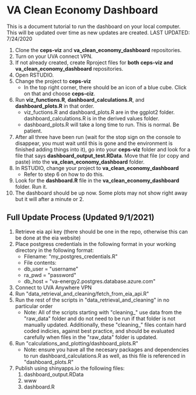# VA Clean Economy Dashboard

This is a document tutorial to run the dashboard on your local computer. This will be updated over time as new updates are created. 
LAST UPDATED: 7/24/2020


1. Clone the **ceps-viz** and **va_clean_economy_dashboard** repositories.
2. Turn on your UVA connect VPN.
3. If not already created, create Rproject files for **both** **ceps-viz and va_clean_economy_dashboard** repositories. 
4. Open RSTUDIO.
5. Change the project to **ceps-viz**
	* In the top right corner, there should be an icon of a blue cube. Click on that and choose **ceps-ciz**.
6.  Run **viz_functions.R**, **dashboard_calculations.R**, and **dashboard_plots.R** in that order.
	* viz_fuctions.R and dashboard_plots.R are in the ggplot2 folder. dashboard_calculations.R is in the derived values folder.
	* dashboard_plots.R will take a long time to run. This is normal. Be patient.
7. After all three have been run (wait for the stop sign on the console to disappear, you must wait until this is gone and the environment is finished adding things into it), go into your **ceps-viz** folder and look for a file that says **dashboard_output_test.RData**. Move that file (or copy and paste) into the **va_clean_economy_dashboard** folder. 
8. In RSTUDIO, change your project to **va_clean_economy_dashboard**
	* Refer to step 6 on how to do this.
9. Look for the **dashboard.R** file in the **va_clean_economy_dashboard** folder. Run it.
10. The dashboard should be up now. Some plots may not show right away but it will after a minute or 2. 


## Full Update Process (Updated 9/1/2021)
1. Retrieve eia api key (there should be one in the repo, otherwise this can be done at the eia website)
2. Place postgress credentials in the following format in your working directory in the following format:
	- Filename: "my_postgres_credentials.R"
	- File contents:
	- db_user = "username"
	- ra_pwd = "password"
	- db_host = "va-energy2.postgres.database.azure.com"
3. Connect to UVA Anywhere VPN
4. Run "data_retrieval_and_cleaning/fetch_from_eia_api.R"
5. Run the rest of the scripts in "data_retrieval_and_cleaning" in no particular order
	- Note: All of the scripts starting with "cleaning_" use data from the "raw_data" folder and do not need to be run if that folder is not manually updated. Additionally, these "cleaning_" files contain hard coded indicies, against best practice, and should be evaluated carefully when files in the "raw_data" folder is updated.
6. Run "calculations_and_plotting/dashboard_plots.R"
	- Note: ensure you have all the necesary packages and dependencies to run dashboard_calculations.R as well, as this file is referenced in "dashboard_plots.R"
7. Publish using shinyapps.io the following files:
	1. dashboard_output.RData
	2. www
	3. dashboard.R
